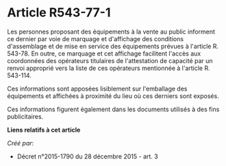 # Article R543-77-1

Les personnes proposant des équipements à la vente au public informent ce dernier par voie de marquage et d'affichage des
conditions d'assemblage et de mise en service des équipements prévues à l'article R. 543-78. En outre, ce marquage et cet
affichage facilitent l'accès aux coordonnées des opérateurs titulaires de l'attestation de capacité par un renvoi approprié
vers la liste de ces opérateurs mentionnée à l'article R. 543-114. 

Ces informations sont apposées lisiblement sur l'emballage des équipements et affichées à proximité du lieu où ces derniers
sont exposés. 

Ces informations figurent également dans les documents utilisés à des fins publicitaires.

**Liens relatifs à cet article**

_Créé par_:

  - Décret n°2015-1790 du 28 décembre 2015 - art. 3
